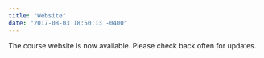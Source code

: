 ```yaml
---
title: "Website"
date: "2017-08-03 18:50:13 -0400"
---
```


The course website is now available. Please check back often for updates.

